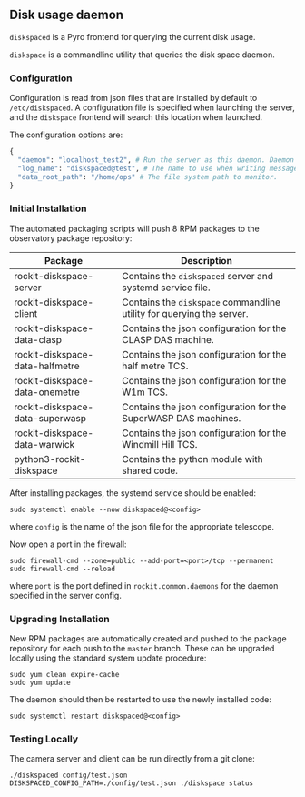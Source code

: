 ## Disk usage daemon

`diskspaced` is a Pyro frontend for querying the current disk usage.

`diskspace`  is a commandline utility that queries the disk space daemon.

### Configuration

Configuration is read from json files that are installed by default to `/etc/diskspaced`.
A configuration file is specified when launching the server, and the `diskspace` frontend will search this location when launched.

The configuration options are:
```python
{
  "daemon": "localhost_test2", # Run the server as this daemon. Daemon types are registered in `rockit.common.daemons`.
  "log_name": "diskspaced@test", # The name to use when writing messages to the observatory log.
  "data_root_path": "/home/ops" # The file system path to monitor.
}
```

### Initial Installation

The automated packaging scripts will push 8 RPM packages to the observatory package repository:

| Package                         | Description                                                           |
|---------------------------------|-----------------------------------------------------------------------|
| rockit-diskspace-server         | Contains the `diskspaced` server and systemd service file.            |
| rockit-diskspace-client         | Contains the `diskspace` commandline utility for querying the server. |
| rockit-diskspace-data-clasp     | Contains the json configuration for the CLASP DAS machine.            |
| rockit-diskspace-data-halfmetre | Contains the json configuration for the half metre TCS.               |
| rockit-diskspace-data-onemetre  | Contains the json configuration for the W1m TCS.                      |
| rockit-diskspace-data-superwasp | Contains the json configuration for the SuperWASP DAS machines.       |
| rockit-diskspace-data-warwick   | Contains the json configuration for the Windmill Hill TCS.   |
| python3-rockit-diskspace        | Contains the python module with shared code.                          |

After installing packages, the systemd service should be enabled:

```
sudo systemctl enable --now diskspaced@<config>
```

where `config` is the name of the json file for the appropriate telescope.

Now open a port in the firewall:
```
sudo firewall-cmd --zone=public --add-port=<port>/tcp --permanent
sudo firewall-cmd --reload
```
where `port` is the port defined in `rockit.common.daemons` for the daemon specified in the server config.

### Upgrading Installation

New RPM packages are automatically created and pushed to the package repository for each push to the `master` branch.
These can be upgraded locally using the standard system update procedure:
```
sudo yum clean expire-cache
sudo yum update
```

The daemon should then be restarted to use the newly installed code:
```
sudo systemctl restart diskspaced@<config>
```

### Testing Locally

The camera server and client can be run directly from a git clone:
```
./diskspaced config/test.json
DISKSPACED_CONFIG_PATH=./config/test.json ./diskspace status
```
